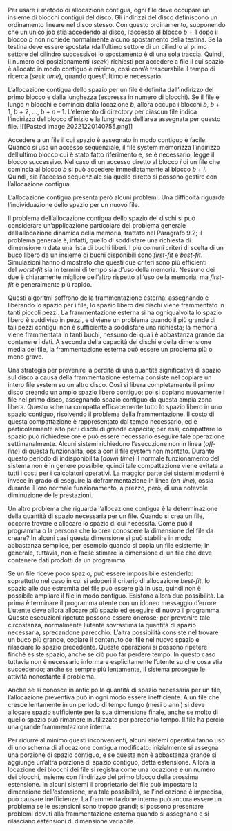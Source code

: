 Per usare il metodo di allocazione contigua, ogni file deve occupare un insieme di blocchi contigui del disco. Gli indirizzi del disco definiscono un ordinamento lineare nel disco stesso. Con questo ordinamento, supponendo che un unico job stia accedendo al disco, l’accesso al blocco _b_ + 1 dopo il blocco _b_ non richiede normalmente alcuno spostamento della testina. Se la testina deve essere spostata (dall’ultimo settore di un cilindro al primo settore del cilindro successivo) lo spostamento è di una sola traccia. Quindi, il numero dei posizionamenti (_seek_) richiesti per accedere a file il cui spazio è allocato in modo contiguo è minimo, così com’è trascurabile il tempo di ricerca (_seek time_), quando quest’ultimo è necessario.

L’allocazione contigua dello spazio per un file è definita dall’indirizzo del primo blocco e dalla lunghezza (espressa in numero di blocchi). Se il file è lungo _n_ blocchi e comincia dalla locazione _b_, allora occupa i blocchi _b_, _b_ + 1, _b_ + 2, ..., _b_ + _n_ – 1. L’elemento di directory per ciascun file indica l’indirizzo del blocco d’inizio e la lunghezza dell’area assegnata per questo file.
![[Pasted image 20221220140755.png]]

Accedere a un file il cui spazio è assegnato in modo contiguo è facile. Quando si usa un accesso sequenziale, il file system memorizza l’indirizzo dell’ultimo blocco cui è stato fatto riferimento e, se è necessario, legge il blocco successivo. Nel caso di un accesso diretto al blocco _i_ di un file che comincia al blocco _b_ si può accedere immediatamente al blocco _b_ + _i_.
Quindi, sia l’accesso sequenziale sia quello diretto si possono gestire con l’allocazione contigua.

L’allocazione contigua presenta però alcuni problemi. Una difficoltà riguarda l’individuazione dello spazio per un nuovo file.

Il problema dell’allocazione contigua dello spazio dei dischi si può considerare un’applicazione particolare del problema generale dell’allocazione dinamica della memoria, trattato nel Paragrafo 9.2; il problema generale è, infatti, quello di soddisfare una richiesta di dimensione _n_ data una lista di buchi liberi. I più comuni criteri di scelta di un buco libero da un insieme di buchi disponibili sono _first-fit_ e _best-fit_. Simulazioni hanno dimostrato che questi due criteri sono più efficienti del _worst-fit_ sia in termini di tempo sia d’uso della memoria. Nessuno dei due è chiaramente migliore dell’altro rispetto all’uso della memoria, ma _first-fit_ è generalmente più rapido.

Questi algoritmi soffrono della frammentazione esterna: assegnando e liberando lo spazio per i file, lo spazio libero dei dischi viene frammentato in tanti piccoli pezzi. La frammentazione esterna si ha ogniqualvolta lo spazio libero è suddiviso in pezzi, e diviene un problema quando il più grande di tali pezzi contigui non è sufficiente a soddisfare una richiesta; la memoria viene frammentata in tanti buchi, nessuno dei quali è abbastanza grande da contenere i dati. A seconda della capacità dei dischi e della dimensione media dei file, la frammentazione esterna può essere un problema più o meno grave.

Una strategia per prevenire la perdita di una quantità significativa di spazio sul disco a causa della frammentazione esterna consiste nel copiare un intero file system su un altro disco. Così si libera completamente il primo disco creando un ampio spazio libero contiguo; poi si copiano nuovamente i file nel primo disco, assegnando spazio contiguo da questa ampia zona libera. Questo schema compatta efficacemente tutto lo spazio libero in uno spazio contiguo, risolvendo il problema della frammentazione. Il costo di questa compattazione è rappresentato dal tempo necessario, ed è particolarmente alto per i dischi di grande capacità; per essi, compattare lo spazio può richiedere ore e può essere necessario eseguire tale operazione settimanalmente. Alcuni sistemi richiedono l’esecuzione non in linea (_off-line_) di questa funzionalità, ossia con il file system non montato. Durante questo periodo di indisponibilità (_down time_) il normale funzionamento del sistema non è in genere possibile, quindi tale compattazione viene evitata a tutti i costi per i calcolatori operativi. La maggior parte dei sistemi moderni è invece in grado di eseguire la deframmentazione in linea (_on-line_), ossia durante il loro normale funzionamento, a prezzo, però, di una notevole diminuzione delle prestazioni.

Un altro problema che riguarda l’allocazione contigua è la determinazione della quantità di spazio necessaria per un file. Quando si crea un file, occorre trovare e allocare lo spazio di cui necessita. Come può il programma o la persona che lo crea conoscere la dimensione del file da creare? In alcuni casi questa dimensione si può stabilire in modo abbastanza semplice, per esempio quando si copia un file esistente; in generale, tuttavia, non è facile stimare la dimensione di un file che deve contenere dati prodotti da un programma.

Se un file riceve poco spazio, può essere impossibile estenderlo: soprattutto nel caso in cui si adoperi il criterio di allocazione _best-fit_, lo spazio alle due estremità del file può essere già in uso, quindi non è possibile ampliare il file in modo contiguo. Esistono allora due possibilità. La prima è terminare il programma utente con un idoneo messaggio d’errore. L’utente deve allora allocare più spazio ed eseguire di nuovo il programma. Queste esecuzioni ripetute possono essere onerose; per prevenire tale circostanza, normalmente l’utente sovrastima la quantità di spazio necessaria, sprecandone parecchio. L’altra possibilità consiste nel trovare un buco più grande, copiare il contenuto del file nel nuovo spazio e rilasciare lo spazio precedente. Queste operazioni si possono ripetere finché esiste spazio, anche se ciò può far perdere tempo. In questo caso tuttavia non è necessario informare esplicitamente l’utente su che cosa stia succedendo; anche se sempre più lentamente, il sistema prosegue le attività nonostante il problema.

Anche se si conosce in anticipo la quantità di spazio necessaria per un file, l’allocazione preventiva può in ogni modo essere inefficiente. A un file che cresce lentamente in un periodo di tempo lungo (mesi o anni) si deve allocare spazio sufficiente per la sua dimensione finale, anche se molto di quello spazio può rimanere inutilizzato per parecchio tempo. Il file ha perciò una grande frammentazione interna.

Per ridurre al minimo questi inconvenienti, alcuni sistemi operativi fanno uso di uno schema di allocazione contigua modificato: inizialmente si assegna una porzione di spazio contiguo, e se questa non è abbastanza grande si aggiunge un’altra porzione di spazio contiguo, detta estensione. Allora la locazione dei blocchi dei file si registra come una locazione e un numero dei blocchi, insieme con l’indirizzo del primo blocco della prossima estensione. In alcuni sistemi il proprietario del file può impostare la dimensione dell’estensione, ma tale possibilità, se l’indicazione è imprecisa, può causare inefficienze. La frammentazione interna può ancora essere un problema se le estensioni sono troppo grandi; si possono presentare problemi dovuti alla frammentazione esterna quando si assegnano e si rilasciano estensioni di dimensione variabile.